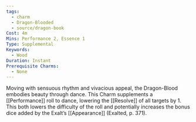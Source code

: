 ```yaml
---
tags:
  - charm
  - Dragon-Blooded
  - source/dragon-book
Cost: 4m
Mins: Performance 2, Essence 1
Type: Supplemental
Keywords:
  - Wood
Duration: Instant
Prerequisite Charms:
  - None
---
```

Moving with sensuous rhythm and vivacious appeal, the Dragon-Blood embodies beauty through dance. This Charm supplements a [[Performance]] roll to dance, lowering the [[Resolve]] of all targets by 1. This both lowers the difficulty of the roll and potentially increases the bonus dice added by the Exalt’s [[Appearance]] (Exalted, p. 371).